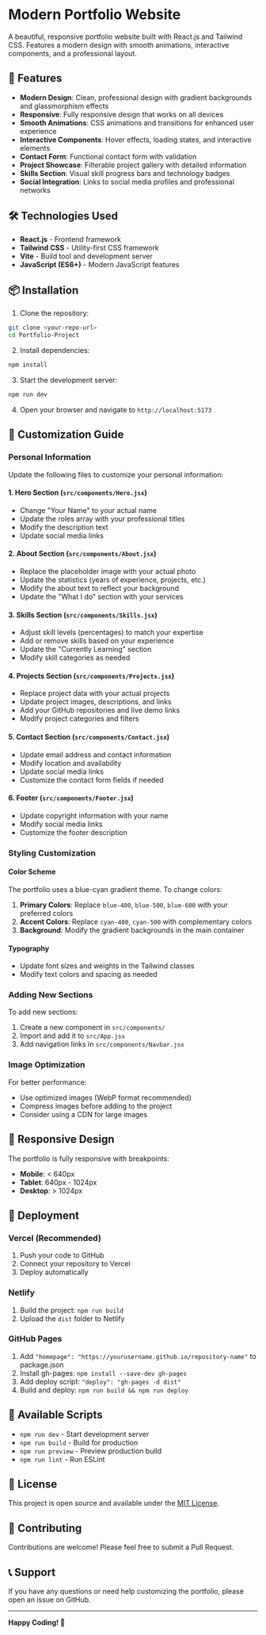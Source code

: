 # Modern Portfolio Website

A beautiful, responsive portfolio website built with React.js and Tailwind CSS. Features a modern design with smooth animations, interactive components, and a professional layout.

## 🚀 Features

- **Modern Design**: Clean, professional design with gradient backgrounds and glassmorphism effects
- **Responsive**: Fully responsive design that works on all devices
- **Smooth Animations**: CSS animations and transitions for enhanced user experience
- **Interactive Components**: Hover effects, loading states, and interactive elements
- **Contact Form**: Functional contact form with validation
- **Project Showcase**: Filterable project gallery with detailed information
- **Skills Section**: Visual skill progress bars and technology badges
- **Social Integration**: Links to social media profiles and professional networks

## 🛠️ Technologies Used

- **React.js** - Frontend framework
- **Tailwind CSS** - Utility-first CSS framework
- **Vite** - Build tool and development server
- **JavaScript (ES6+)** - Modern JavaScript features

## 📦 Installation

1. Clone the repository:
```bash
git clone <your-repo-url>
cd Portfolio-Project
```

2. Install dependencies:
```bash
npm install
```

3. Start the development server:
```bash
npm run dev
```

4. Open your browser and navigate to `http://localhost:5173`

## 🎨 Customization Guide

### Personal Information

Update the following files to customize your personal information:

#### 1. Hero Section (`src/components/Hero.jsx`)
- Change "Your Name" to your actual name
- Update the roles array with your professional titles
- Modify the description text
- Update social media links

#### 2. About Section (`src/components/About.jsx`)
- Replace the placeholder image with your actual photo
- Update the statistics (years of experience, projects, etc.)
- Modify the about text to reflect your background
- Update the "What I do" section with your services

#### 3. Skills Section (`src/components/Skills.jsx`)
- Adjust skill levels (percentages) to match your expertise
- Add or remove skills based on your experience
- Update the "Currently Learning" section
- Modify skill categories as needed

#### 4. Projects Section (`src/components/Projects.jsx`)
- Replace project data with your actual projects
- Update project images, descriptions, and links
- Add your GitHub repositories and live demo links
- Modify project categories and filters

#### 5. Contact Section (`src/components/Contact.jsx`)
- Update email address and contact information
- Modify location and availability
- Update social media links
- Customize the contact form fields if needed

#### 6. Footer (`src/components/Footer.jsx`)
- Update copyright information with your name
- Modify social media links
- Customize the footer description

### Styling Customization

#### Color Scheme
The portfolio uses a blue-cyan gradient theme. To change colors:

1. **Primary Colors**: Replace `blue-400`, `blue-500`, `blue-600` with your preferred colors
2. **Accent Colors**: Replace `cyan-400`, `cyan-500` with complementary colors
3. **Background**: Modify the gradient backgrounds in the main container

#### Typography
- Update font sizes and weights in the Tailwind classes
- Modify text colors and spacing as needed

### Adding New Sections

To add new sections:

1. Create a new component in `src/components/`
2. Import and add it to `src/App.jsx`
3. Add navigation links in `src/components/Navbar.jsx`

### Image Optimization

For better performance:
- Use optimized images (WebP format recommended)
- Compress images before adding to the project
- Consider using a CDN for large images

## 📱 Responsive Design

The portfolio is fully responsive with breakpoints:
- **Mobile**: < 640px
- **Tablet**: 640px - 1024px
- **Desktop**: > 1024px

## 🚀 Deployment

### Vercel (Recommended)
1. Push your code to GitHub
2. Connect your repository to Vercel
3. Deploy automatically

### Netlify
1. Build the project: `npm run build`
2. Upload the `dist` folder to Netlify

### GitHub Pages
1. Add `"homepage": "https://yourusername.github.io/repository-name"` to package.json
2. Install gh-pages: `npm install --save-dev gh-pages`
3. Add deploy script: `"deploy": "gh-pages -d dist"`
4. Build and deploy: `npm run build && npm run deploy`

## 🔧 Available Scripts

- `npm run dev` - Start development server
- `npm run build` - Build for production
- `npm run preview` - Preview production build
- `npm run lint` - Run ESLint

## 📄 License

This project is open source and available under the [MIT License](LICENSE).

## 🤝 Contributing

Contributions are welcome! Please feel free to submit a Pull Request.

## 📞 Support

If you have any questions or need help customizing the portfolio, please open an issue on GitHub.

---

**Happy Coding! 🎉**
